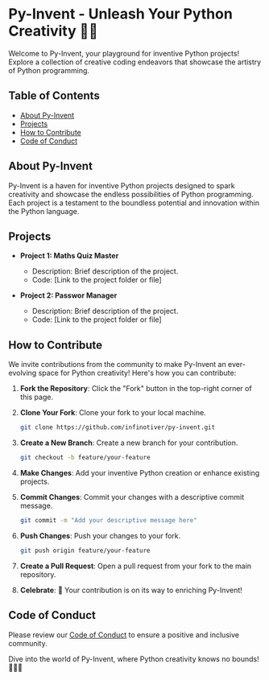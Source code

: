 
# Py-Invent - Unleash Your Python Creativity 🚀🐍

Welcome to Py-Invent, your playground for inventive Python projects! Explore a collection of creative coding endeavors that showcase the artistry of Python programming.

## Table of Contents

- [About Py-Invent](#about-py-invent)
- [Projects](#projects)
- [How to Contribute](#how-to-contribute)
- [Code of Conduct](#code-of-conduct)

## About Py-Invent

Py-Invent is a haven for inventive Python projects designed to spark creativity and showcase the endless possibilities of Python programming. Each project is a testament to the boundless potential and innovation within the Python language.

## Projects

- **Project 1: Maths Quiz Master**
  - Description: Brief description of the project.
  - Code: [Link to the project folder or file]

- **Project 2: Passwor Manager**
  - Description: Brief description of the project.
  - Code: [Link to the project folder or file]



## How to Contribute

We invite contributions from the community to make Py-Invent an ever-evolving space for Python creativity! Here's how you can contribute:

1. **Fork the Repository**: Click the "Fork" button in the top-right corner of this page.

2. **Clone Your Fork**: Clone your fork to your local machine.

   ```bash
   git clone https://github.com/infinotiver/py-invent.git
   ```

3. **Create a New Branch**: Create a new branch for your contribution.

   ```bash
   git checkout -b feature/your-feature
   ```

4. **Make Changes**: Add your inventive Python creation or enhance existing projects.

5. **Commit Changes**: Commit your changes with a descriptive commit message.

   ```bash
   git commit -m "Add your descriptive message here"
   ```

6. **Push Changes**: Push your changes to your fork.

   ```bash
   git push origin feature/your-feature
   ```

7. **Create a Pull Request**: Open a pull request from your fork to the main repository.

8. **Celebrate**: 🎉 Your contribution is on its way to enriching Py-Invent!

## Code of Conduct

Please review our [Code of Conduct](CODE_OF_CONDUCT.md) to ensure a positive and inclusive community.

Dive into the world of Py-Invent, where Python creativity knows no bounds! 🚀🐍✨
